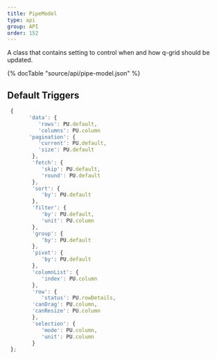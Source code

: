 ```yaml
---
title: PipeModel
type: api
group: API
order: 152
---
```

A class that contains setting to control when and how q-grid should be updated.

{% docTable "source/api/pipe-model.json" %}

## Default Triggers
```javascript
 {
	   'data': {
	      'rows': PU.default,
		  'columns': PU.column
	   'pagination': {
		  'current': PU.default,
		  'size': PU.default
		},
		'fetch': {
		   'skip': PU.default,
		   'round': PU.default
		},
		'sort': {
		   'by': PU.default
		},
		'filter': {
		   'by': PU.default,
		   'unit': PU.column
		},
		'group': {
		   'by': PU.default
		},
		'pivot': {
		   'by': PU.default
		},
		'columnList': {
		   'index': PU.column
		},
		'row': {
		   'status': PU.rowDetails,
        'canDrag': PU.column,
        'canResize': PU.column
		},
		'selection': {
		   'mode': PU.column,
		   'unit': PU.column
		}
 };
```

